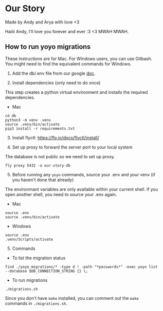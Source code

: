 # Our Story

Made by Andy and Arya with love <3

Haiiii Andy, I'll love you forever and ever :3 <3 MWAH MWAH.

## How to run yoyo migrations

These instructions are for Mac. For Windows users, you can use Gitbash. You might need to find the equivalent commands for Windows.

1. Add the db/.env file from our google [doc](https://docs.google.com/document/d/10_2NFPEd3dLNVpfieamAXaiejnnolwVJ7kio30jfKKY/edit).

2. Install dependencies (only need to do once)

This step creates a python virtual environment and installs the required dependencies.

- Mac
```
cd db
python3 -m venv .venv 
source .venv/bin/activate
pip3 install -r requirements.txt
```
3. Install flyctl: https://fly.io/docs/flyctl/install/
   
4. Set up proxy to forward the server port to your local system

The database is not public so we need to set up proxy.
```
fly proxy 5432 -a our-story-db
```
5. Before running any `yoyo` commands, source your .env and your venv (if you haven't done that already)

The environmant variables are only available within your current shell. If you open another shell, you need to source your .env again.

- Mac
```
source .env
source .venv/bin/activate
```

- Windows
```
source .env
.venv/Scripts/activate
```

5. Commands
- To list the migration status
```
find ./yoyo_migrations/* -type d ! -path "*passwords*" -exec yoyo list --database $DB_CONNECTION_STRING {} \; 
```

- To run migrations
```
./migrations.sh
```
Since you don't have `make` installed, you can comment out the `make` commands in `./migrations.sh`.
